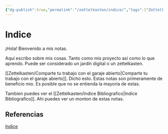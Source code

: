 ```yaml
---
{"dg-publish":true,"permalink":"/zettelkasten/indice/","tags":["Zettelkasten","Evergreen","Indice","gardenEntry"]}
---
```


# Indice
¡Hola! Bienvenido a mis notas.

Aquí escribo sobre mis cosas. Tanto como mis proyecto así como lo que aprendo. Puede ser considerado un jardín digital o un zettelkasten.

[[Zettelkasten/Comparte tu trabajo con el garaje abierto\|Comparte tu trabajo con el garaje abierto]]. Dicho esto. Estas notas son primeramente de beneficio mio. Es posible que no se entienda la mayoría de estas.

Tambien puedes ver el [[Zettelkasten/Indice Bibliografico\|Indice Bibliografico]]. Ahi puedes ver un monton de estas notas.
## Referencias
[Indice](https://en.wikipedia.org/wiki/Index_(publishing))